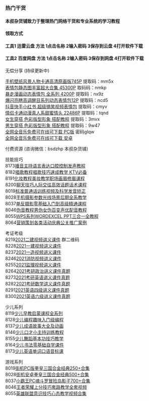 ### 热门干货
#### 本叔杂货铺致力于整理热门网络干货和专业系统的学习教程 

#### 领取方式
#### 工具1  迅雷云盘  方法 1点击名称 2输入密码 3保存到云盘 4打开软件下载
#### 工具2  百度网盘  方法 1点击名称 2输入密码 3保存到网盘 4打开软件下载



无偿分享 (持续更新中)  

[手机壁纸风景人物卡通高清原画版745P](https://pan.xunlei.com/s/VMhfR6rXdIPUQdi7HRnDTnSLA1) 提取码：mm5x   
[表情包静态图丰富超大合集   45300P](https://pan.xunlei.com/s/VMhfRH5tvUUNQkDeULnOL72-A1) 取码码：nmkp  
[暴走漫画动态表情包  全系列  4200P](https://pan.xunlei.com/s/VMhfR_D7zBFxHYHVLu21Cl2DA1) 提取码：nx9z  
[爆闪亮瞎高调醒目系列动态表情包12P](https://pan.xunlei.com/s/VMhfVYC4nYbx_miozLeW2ZebA1) 提取码：ncd5  
[抖音快手小红书 超级搞笑视频表情包](https://pan.xunlei.com/s/VMhlM1t1MhoQtA1gZRB-KxP6A1) 提取码：cmyv  
[情侣卡通动漫真人系甜蜜情头 22486P](https://pan.xunlei.com/s/VMhf_v6yf3dIJB3jZvogdXgsA1) 提取码：tqnd  
[女生穿搭  色彩版型形象   搭配教程](https://pan.xunlei.com/s/VMhl9J9emu9KNGc8BShE_zAcA1) 提取码：3mvx  
[男生穿搭  色彩版型形象   搭配教程](https://pan.xunlei.com/s/VMhl9X2L-72JWw1bNpDdIux_A1) 提取码：9w47  
[全网全音乐免费可在线可下载  PC版](https://www.lanzoui.com/b0bf2cfa) 密码glqw  
[全网全音乐免费可在线可下载  安卓](https://soso.lanzoux.com/b00nbytqj)  



付费资源 (咨询微信：bsdzhp  本叔杂货铺)  

技能技巧  
8173[播音主持语言表达口腔控制发声教程](https://pan.baidu.com/s/1EsAtURhFO3Tx8BwUA-bjJw)  
8182[唱歌教程唱歌技巧速成教学 KTV必备](https://pan.baidu.com/s/1j35b6inuCl4wyYcZeD9fvg)   
8191[化妆教程美妆教学职场画眉修眉课程](https://pan.baidu.com/s/1La8LNd-_-g9yxRak4w9Qlg)  
8200[聊天技巧人际交往高效话题话术课程](https://pan.baidu.com/s/1edPHViF_81GLEcrE0ebJow)   
8019[标准普通话训练视频及科学发音矫正](https://pan.baidu.com/s/1oGVeNouxGBUrIzGcbenjvw)   
8028[手机摄影参数光线场景后期全系教学](https://pan.baidu.com/s/1v6jysDLcNaJYSizNCMMCeg)   
8037[单反摄影零基础入门到高级精通课程](https://pan.baidu.com/s/1PiYtOeorbG2R8zvrDa9p4g)   
8046[伪音教程男伪女伪百变声优配音教程](https://pan.baidu.com/s/1-Swv3kJY057TxwGyjLYh3g)  
8055[WPS系列WORDEXCEL PPT三合一全教程](https://pan.baidu.com/s/1TGrhr2MrAIqvlwa0athtLw)   
8064[营销策划各类活动庆典公关推广案例](https://pan.baidu.com/s/1lOBzIxz_-ei9k63k_ly7fw)  

考证考级  
8219[2021二建视频讲义课件](https://pan.baidu.com/s/1rLPkKkCbs2Xv794GcVDfsg) 群二维码  
8228[2021一建视频讲义课件](https://pan.baidu.com/s/1TG8JYHCrcJ8dmJUAD_b75g)  
8237[2021一造视频讲义课件](https://pan.baidu.com/s/1YxQ_Vi-KxSguCwcjDTpb0g)  
8246[2021消防视频讲义课件](https://pan.baidu.com/s/1JDOlgQ5tmmPlUs704lRUFw)  
8255[2021监理视频讲义课件](https://pan.baidu.com/s/18KpXgfvOuzSzR2PX8vDOgQ)  
8264[2021考研政治讲义课件真题](https://pan.baidu.com/s/1HbS6dLBnVAJgfevwFAuZsQ)  
8273[2021考研英语讲义课件真题](https://pan.baidu.com/s/1ad6MYS8vCc7rvH28HIcHpg)  
8282[2021考研数学讲义课件真题](https://pan.baidu.com/s/1CdopwSEsW6pSHCwhOBbkzA)  
8291[2021英语四级讲义课件真题](https://pan.baidu.com/s/1cqvKKhwYI8UzrYjqqMejlQ)  
8300[2021英语六级讲义课件真题](https://pan.baidu.com/s/1hOcU2GYyYq1HZgBG_OYfmw)  

少儿系列  
8119[少儿早教启蒙课程全系列](https://pan.baidu.com/s/1hwey1Jws9vaYiWBGpJPvBw)  
8128[少儿编程趣味入门级编程](https://pan.baidu.com/s/14Pgc-6hA0kSTPNOBGYztMA)  
8137[少儿成语故事大全及动画](https://pan.baidu.com/s/1UDFHEO4AtE_q7AnPhaz9oQ)  
8146[少儿口才小主持训练教程](https://pan.baidu.com/s/14ICDBq9Nf9cVkZEPZVBLAg)  
8155[少儿舞蹈基本功技巧教学](https://pan.baidu.com/s/1dyuZLsYVorJZsXn8t49Tsw)  
8164[少儿书法零基础自学课件](https://pan.baidu.com/s/1P1W-uqkdisrk2umTf-MlOg)  
8173[少儿英语单词口语音标课](https://pan.baidu.com/s/19jKavUVokdFjk5PQG6DwMQ)  

游戏系列  
8019[街机PC版拳皇三国合金经典250+合集](https://pan.baidu.com/s/1tIgx0JZzvXaiSkMta2yshA)   
8028[街机安卓拳皇三国合金经典500+合集](https://pan.baidu.com/s/132tQIMkwgxzBqdGL2llhMQ)  
8037[小霸王PC魂斗罗冒险岛影子700+合集](https://pan.baidu.com/s/15sJ8YbelQD4uRrqogv6Yeg)  
8046[王者荣耀上分技巧套路教学全套视频](https://pan.baidu.com/s/1QkSdNcXS2cyeILHJt_Xm8w)  
8055[英雄联盟意识技巧心态教学视频合集](https://pan.baidu.com/s/14yqV5uFWbKr9kp6OAaGMiw)  



